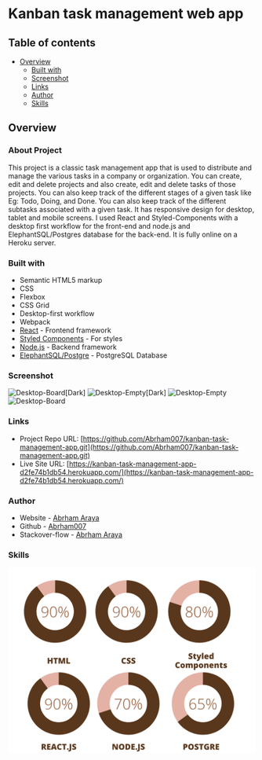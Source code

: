 # Kanban task management web app

## Table of contents

- [Overview](#overview)
  - [Built with](#built-with)
  - [Screenshot](#screenshot)
  - [Links](#links)
  - [Author](#author)
  - [Skills](#skills)

## Overview

### About Project

This project is a classic task management app that is used to distribute and manage the various tasks in a company or organization. You can create, edit and delete projects and also create, edit and delete tasks of those projects. You can also keep track of the different stages of a given task like Eg: Todo, Doing, and Done. You can also keep track of the different subtasks associated with a given task. It has responsive design for desktop, tablet and mobile screens. I used React and Styled-Components with a desktop first workflow for the front-end and node.js and ElephantSQL/Postgres database for the back-end. It is fully online on a Heroku server.

### Built with

- Semantic HTML5 markup
- CSS
- Flexbox
- CSS Grid
- Desktop-first workflow
- Webpack
- [React](https://reactjs.org/) - Frontend framework
- [Styled Components](https://styled-components.com/) - For styles
- [Node.js](https://nodejs.org/) - Backend framework
- [ElephantSQL/Postgre](https://www.elephantsql.com/) - PostgreSQL Database

### Screenshot

![Desktop-Board[Dark]](./screenshots/screenshot-1.jpg)
![Desktop-Empty[Dark]](./screenshots/screenshot-2.jpg)
![Desktop-Empty](./screenshots/screenshot-3.jpg)
![Desktop-Board](./screenshots/screenshot-4.jpg)

### Links

- Project Repo URL: [https://github.com/Abrham007/kanban-task-management-app.git](https://github.com/Abrham007/kanban-task-management-app.git)
- Live Site URL: [https://kanban-task-management-app-d2fe74b1db54.herokuapp.com/](https://kanban-task-management-app-d2fe74b1db54.herokuapp.com/)

### Author

- Website - [Abrham Araya](https://www.your-site.com)
- Github - [Abrham007](https://github.com/Abrham007)
- Stackover-flow - [Abrham Araya](https://stackoverflow.com/users/22762463/abrham-araya)

### Skills

![Skills](./screenshots/skills.png)
